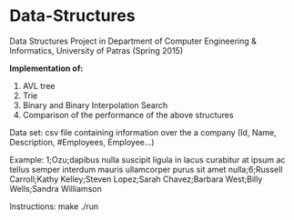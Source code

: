 # Data-Structures
Data Structures Project in Department of Computer Engineering &amp; Informatics, University of Patras (Spring 2015)

<b>Implementation of:</b>
1. AVL tree
2. Trie
3. Binary and Binary Interpolation Search
4. Comparison of the performance of the above structures 


Data set:
csv file containing information over the a company (Id, Name, Description, #Employees, Employee...)


Example:
1;Ozu;dapibus nulla suscipit ligula in lacus curabitur at ipsum ac tellus semper interdum mauris ullamcorper purus sit amet nulla;6;Russell Carroll;Kathy Kelley;Steven Lopez;Sarah Chavez;Barbara West;Billy Wells;Sandra Williamson			


Instructions:
  make
  ./run
